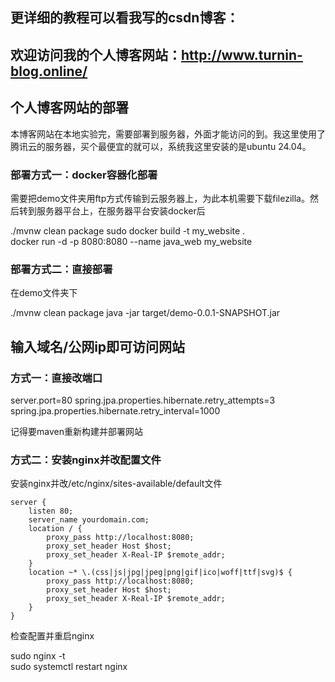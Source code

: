 ## 更详细的教程可以看我写的csdn博客：
## 欢迎访问我的个人博客网站：http://www.turnin-blog.online/


## 个人博客网站的部署
本博客网站在本地实验完，需要部署到服务器，外面才能访问的到。我这里使用了腾讯云的服务器，买个最便宜的就可以，系统我这里安装的是ubuntu 24.04。

### 部署方式一：docker容器化部署
需要把demo文件夹用ftp方式传输到云服务器上，为此本机需要下载filezilla。然后转到服务器平台上，在服务器平台安装docker后

./mvnw clean package 
sudo docker build -t my_website .  
docker run -d -p 8080:8080 --name java_web my_website

### 部署方式二：直接部署
在demo文件夹下

./mvnw clean package
java -jar target/demo-0.0.1-SNAPSHOT.jar

## 输入域名/公网ip即可访问网站

### 方式一：直接改端口

server.port=80
spring.jpa.properties.hibernate.retry_attempts=3
spring.jpa.properties.hibernate.retry_interval=1000

记得要maven重新构建并部署网站

### 方式二：安装nginx并改配置文件
安装nginx并改/etc/nginx/sites-available/default文件

```
server {
    listen 80;
    server_name yourdomain.com;
    location / {
        proxy_pass http://localhost:8080;
        proxy_set_header Host $host;
        proxy_set_header X-Real-IP $remote_addr;
    }
    location ~* \.(css|js|jpg|jpeg|png|gif|ico|woff|ttf|svg)$ {
        proxy_pass http://localhost:8080;
        proxy_set_header Host $host;
        proxy_set_header X-Real-IP $remote_addr;
    }
}
```

检查配置并重启nginx

sudo nginx -t   
sudo systemctl restart nginx

